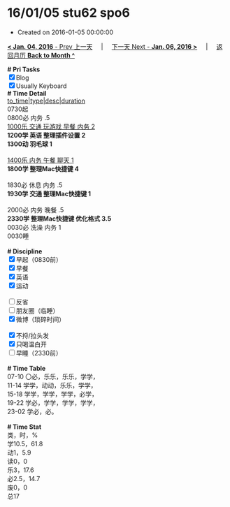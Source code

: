 # 16/01/05 stu62 spo6

- Created on 2016-01-05 00:00:00

[**< Jan. 04, 2016** - Prev 上一天](/lifelogs/2016/01/d04.md) &nbsp; &nbsp; | &nbsp; &nbsp; [下一天 Next - **Jan. 06, 2016 >**](/lifelogs/2016/01/d06.md) &nbsp; &nbsp; |  &nbsp; &nbsp; [返回月历 **Back to Month ^**](/lifelogs/2016/01/index.md)
<br/><div><b># Pri Tasks</b></div><div><input checked="true" type="checkbox"/>Blog</div><div><input checked="true" type="checkbox"/>Usually Keyboard</div><div><b># Time Detail</b></div><div><u>to_time|type|desc|duration</u></div><div>0730起</div><div>0800必 内务 .5</div><div><u>1000乐 交通 玩游戏 早餐 内务 2</u></div><div><b>1200学 英语 整理插件设置 2</b></div><div><b>1300动 羽毛球 1</b></div><div><br/></div><div><u>1400乐 内务 午餐 聊天 1</u></div><div><b>1800学 整理Mac快捷键 4</b></div><div><br/></div><div>1830必 休息 内务 .5</div><div><b>1930学 交通 整理Mac快捷键 1</b></div><div><br/></div><div>2000必 内务 晚餐 .5</div><div><b>2330学 整理Mac快捷键 优化格式 3.5</b></div><div>0030必 洗澡 内务 1</div><div>0030睡</div><div><br/></div><div><b># Discipline</b></div><div><input checked="true" type="checkbox"/>早起（0830前）</div><div><input checked="true" type="checkbox"/>早餐</div><div><input checked="true" type="checkbox"/>英语</div><div><input checked="true" type="checkbox"/>运动</div><div><br/></div><div><input type="checkbox"/>反省</div><div><input type="checkbox"/>朋友圈（临睡）</div><div><input checked="true" type="checkbox"/>微博（琐碎时间）</div><div><br/></div><div><input checked="true" type="checkbox"/>不捋/拉头发</div><div><input checked="true" type="checkbox"/>只喝温白开</div><div><input type="checkbox"/>早睡（2330前）</div><div><br/></div><div><b># Time Table</b></div><div>07-10 〇必，乐乐，乐乐，学学，</div><div>11-14 学学，动动，乐乐，学学，</div><div>15-18 学学，学学，学学，必学，</div><div>19-22 学必，学学，学学，学学，</div><div>23-02 学必，必。</div><div><br/></div><div><b># Time Stat</b></div><div>类，时，%</div><div>学10.5，61.8</div><div>动1，5.9</div><div>读0，0</div><div>乐3，17.6</div><div>必2.5，14.7</div><div>废0，0</div><div>总17</div>
